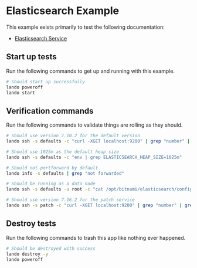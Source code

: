 Elasticsearch Example
=====================

This example exists primarily to test the following documentation:

* [Elasticsearch Service](https://docs.devwithlando.io/tutorials/elasticsearch.html)

Start up tests
--------------

Run the following commands to get up and running
with this example.

```bash
# Should start up successfully
lando poweroff
lando start
```

Verification commands
---------------------

Run the following commands to validate things are rolling as they should.

```bash
# Should use version 7.10.2 for the default version
lando ssh -s defaults -c "curl -XGET localhost:9200" | grep "number" | grep "7.10.2"

# Should use 1025m as the default heap size
lando ssh -s defaults -c "env | grep ELASTICSEARCH_HEAP_SIZE=1025m"

# Should not portforward by default
lando info -s defaults | grep "not forwarded"

# Should be running as a data node
lando ssh -s defaults -u root -c "cat /opt/bitnami/elasticsearch/config/elasticsearch.yml" | grep 'data: "true"'

# Should use version 7.16.2 for the patch service
lando ssh -s patch -c "curl -XGET localhost:9200" | grep "number" | grep 7.16.2
```

Destroy tests
-------------

Run the following commands to trash this app like nothing ever happened.

```bash
# Should be destroyed with success
lando destroy -y
lando poweroff
```

